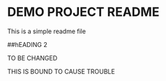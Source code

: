 # DEMO PROJECT README 

This is a simple readme file

##hEADING 2


TO BE CHANGED


THIS IS BOUND TO CAUSE TROUBLE